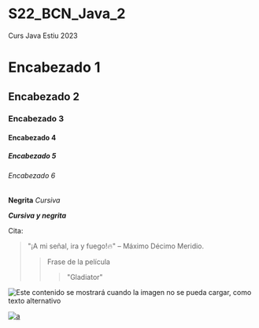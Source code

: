 # S22_BCN_Java_2
Curs Java Estiu 2023

# Encabezado 1 <!--comentario-->
## Encabezado 2
### Encabezado 3
#### Encabezado 4
##### Encabezado 5
###### Encabezado 6

[comment]: <> (Comentario que debe ir solo)
[//]: <> (Comentario que debe ir solo)
[//]: # (Comentario que debe ir solo)
<!--Comentario que puede ir o no solo-->
<!--Comentario
multilínea
que debe ir solo-->

**Negrita**
*Cursiva*

***Cursiva y negrita***

Cita:
>"¡A mi señal, ira y fuego!🔥" – Máximo Décimo Meridio.
>>Frase de la película
>>> "Gladiator"

![Este contenido se mostrará cuando la imagen no se pueda cargar, como texto alternativo](https://user-images.githubusercontent.com/32896437/153675215-dff3448c-56bc-4da0-9cf1-6a394fd9c6f8.png "Texto a mostrar cuando nos situamos sobre la imagen. En este caso sería Baile de la película Pulp Fiction")
   
[![a](https://www.google.es/images/branding/googlelogo/1x/googlelogo_color_272x92dp.png)](www.google.es)

